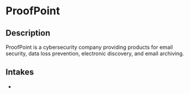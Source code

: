 # ProofPoint

## Description

ProofPoint is a cybersecurity company providing products for email security, data loss prevention, electronic discovery, and email archiving.

## Intakes

-
